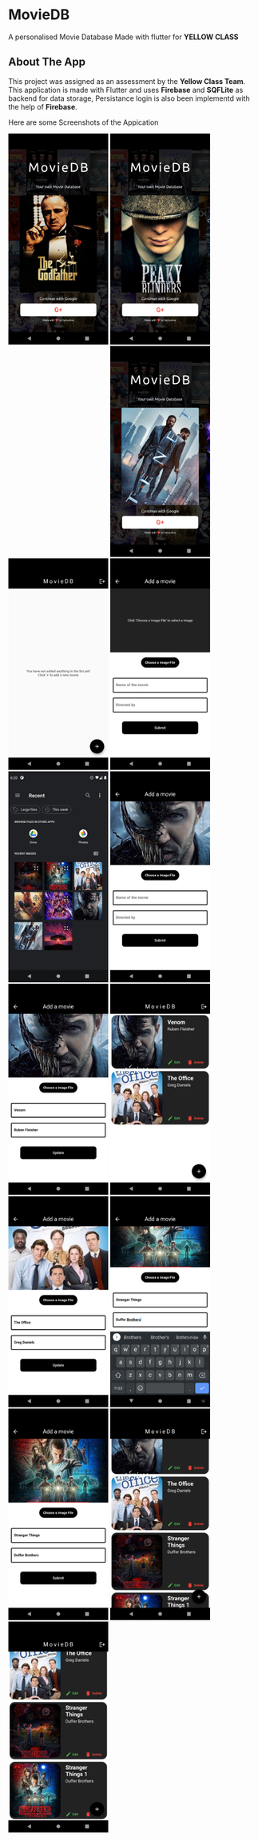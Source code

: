 # MovieDB

A personalised Movie Database Made with flutter for **YELLOW CLASS**

## About The App

This project was assigned as an assessment by the **Yellow Class Team**.
This application is made with Flutter and uses **Firebase** and **SQFLite** as backend for data storage, Persistance login is also been implementd with the help of **Firebase**.

Here are some Screenshots of the Appication 

<img src = "https://github.com/Somsubro-Banerjee/movielib/blob/main/screenshots/1.png" width="200"/>

<img src = "https://github.com/Somsubro-Banerjee/movielib/blob/main/screenshots/2.png" width="200"/>

<img srg = "https://github.com/Somsubro-Banerjee/movielib/blob/main/screenshots/3.png" width="200"/>

<img src = "https://github.com/Somsubro-Banerjee/movielib/blob/main/screenshots/4.png" width="200"/>

<img src = "https://github.com/Somsubro-Banerjee/movielib/blob/main/screenshots/5.png" width="200"/>

<img src = "https://github.com/Somsubro-Banerjee/movielib/blob/main/screenshots/6.png" width="200"/>

<img src = "https://github.com/Somsubro-Banerjee/movielib/blob/main/screenshots/7.png" width="200"/>

<img src = "https://github.com/Somsubro-Banerjee/movielib/blob/main/screenshots/8.png" width="200"/>

<img src = "https://github.com/Somsubro-Banerjee/movielib/blob/main/screenshots/9.png" width="200"/>

<img src = "https://github.com/Somsubro-Banerjee/movielib/blob/main/screenshots/10.png" width="200"/>

<img src = "https://github.com/Somsubro-Banerjee/movielib/blob/main/screenshots/11.png" width="200"/>

<img src = "https://github.com/Somsubro-Banerjee/movielib/blob/main/screenshots/12.png" width="200"/>

<img src = "https://github.com/Somsubro-Banerjee/movielib/blob/main/screenshots/13.png" width="200"/>

<img src = "https://github.com/Somsubro-Banerjee/movielib/blob/main/screenshots/14.png" width="200"/>

<img src = "https://github.com/Somsubro-Banerjee/movielib/blob/main/screenshots/15.png" width="200"/>
